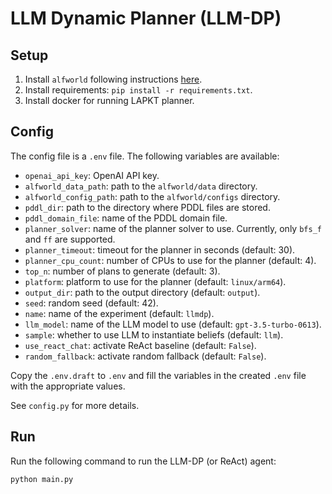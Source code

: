 # LLM Dynamic Planner (LLM-DP)

## Setup

1. Install ``alfworld`` following instructions [here](https://github.com/alfworld/alfworld).
2. Install requirements: ``pip install -r requirements.txt``.
3. Install docker for running LAPKT planner.

## Config

The config file is a ``.env`` file. The following variables are available:

- ``openai_api_key``: OpenAI API key.
- ``alfworld_data_path``: path to the ``alfworld/data`` directory.
- ``alfworld_config_path``: path to the ``alfworld/configs`` directory.
- ``pddl_dir``: path to the directory where PDDL files are stored.
- ``pddl_domain_file``: name of the PDDL domain file.
- ``planner_solver``: name of the planner solver to use. Currently, only ``bfs_f`` and ``ff`` are supported.
- ``planner_timeout``: timeout for the planner in seconds (default: 30).
- ``planner_cpu_count``: number of CPUs to use for the planner (default: 4).
- ``top_n``: number of plans to generate (default: 3).
- ``platform``: platform to use for the planner (default: ``linux/arm64``).
- ``output_dir``: path to the output directory (default: ``output``).
- ``seed``: random seed (default: 42).
- ``name``: name of the experiment (default: ``llmdp``).
- ``llm_model``: name of the LLM model to use (default: ``gpt-3.5-turbo-0613``).
- ``sample``: whether to use LLM to instantiate beliefs (default: ``llm``).
- ``use_react_chat``: activate ReAct baseline (default: ``False``).
- ``random_fallback``: activate random fallback (default: ``False``).

Copy the ``.env.draft`` to ``.env`` and fill the variables in the created ``.env`` file with the appropriate values.

See `config.py` for more details.

## Run

Run the following command to run the LLM-DP (or ReAct) agent:

```
python main.py
```

